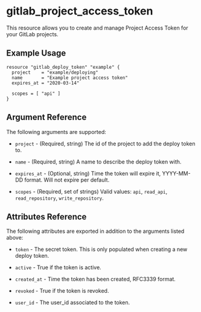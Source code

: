 # gitlab\_project\_access\_token

This resource allows you to create and manage Project Access Token for your GitLab projects.


## Example Usage

```hcl
resource "gitlab_deploy_token" "example" {
  project    = "example/deploying"
  name       = "Example project access token"
  expires_at = "2020-03-14"
  
  scopes = [ "api" ]
}
```

## Argument Reference

The following arguments are supported:

* `project` - (Required, string) The id of the project to add the deploy token to.
 
* `name` - (Required, string) A name to describe the deploy token with.

* `expires_at` - (Optional, string) Time the token will expire it, YYYY-MM-DD format. Will not expire per default.

* `scopes` - (Required, set of strings) Valid values: `api`, `read_api`, `read_repository`, `write_repository`.

## Attributes Reference

The following attributes are exported in addition to the arguments listed above:

* `token` - The secret token. This is only populated when creating a new deploy token.

* `active` - True if the token is active.

* `created_at` - Time the token has been created, RFC3339 format.

* `revoked` - True if the token is revoked.

* `user_id` - The user_id associated to the token.

